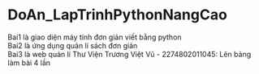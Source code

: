 # DoAn_LapTrinhPythonNangCao
Bai1 là giao diện máy tính đơn giản viết bằng python <br>
Bai2 là ứng dụng quản lí sách đơn giản <br>
Bai3 là web quản lí Thư Viện
Trương Việt Vũ - 2274802011045: Lên bảng làm bài 4 lần